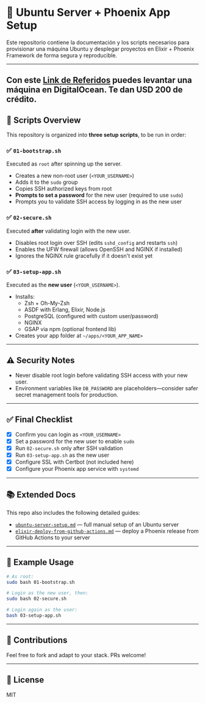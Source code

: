 # 🧱 Ubuntu Server + Phoenix App Setup

Este repositorio contiene la documentación y los scripts necesarios para provisionar una máquina Ubuntu y desplegar proyectos en Elixir + Phoenix Framework de forma segura y reproducible.

---
Con este [Link de Referidos](https://m.do.co/c/a8f2bbcf381e) puedes levantar una máquina en DigitalOcean. Te dan USD 200 de crédito.
---

## 📁 Scripts Overview

This repository is organized into **three setup scripts**, to be run in order:

### ✅ `01-bootstrap.sh`
Executed as `root` after spinning up the server.
- Creates a new non-root user (`<YOUR_USERNAME>`)
- Adds it to the `sudo` group
- Copies SSH authorized keys from root
- **Prompts to set a password** for the new user (required to use `sudo`)
- Prompts you to validate SSH access by logging in as the new user

### ✅ `02-secure.sh`
Executed **after** validating login with the new user.
- Disables root login over SSH (edits `sshd_config` and restarts `ssh`)
- Enables the UFW firewall (allows OpenSSH and NGINX if installed)
- Ignores the NGINX rule gracefully if it doesn't exist yet

### ✅ `03-setup-app.sh`
Executed as the **new user** (`<YOUR_USERNAME>`).
- Installs:
  - Zsh + Oh-My-Zsh
  - ASDF with Erlang, Elixir, Node.js
  - PostgreSQL (configured with custom user/password)
  - NGINX
  - GSAP via npm (optional frontend lib)
- Creates your app folder at `~/apps/<YOUR_APP_NAME>`

---

## ⚠️ Security Notes

- Never disable root login before validating SSH access with your new user.
- Environment variables like `DB_PASSWORD` are placeholders—consider safer secret management tools for production.

---

## ✅ Final Checklist

- [x] Confirm you can login as `<YOUR_USERNAME>`
- [x] Set a password for the new user to enable `sudo`
- [x] Run `02-secure.sh` only after SSH validation
- [x] Run `03-setup-app.sh` as the new user
- [x] Configure SSL with Certbot (not included here)
- [x] Configure your Phoenix app service with `systemd`

---

## 📚 Extended Docs

This repo also includes the following detailed guides:

- [`ubuntu-server-setup.md`](./ubuntu-server-setup.md) — full manual setup of an Ubuntu server
- [`elixir-deploy-from-github-actions.md`](./elixir-deploy-from-github-actions.md) — deploy a Phoenix release from GitHub Actions to your server

---

## 🧠 Example Usage
```bash
# As root:
sudo bash 01-bootstrap.sh

# Login as the new user, then:
sudo bash 02-secure.sh

# Login again as the user:
bash 03-setup-app.sh
```

---

## 🤝 Contributions
Feel free to fork and adapt to your stack. PRs welcome!

---

## 📜 License
MIT
